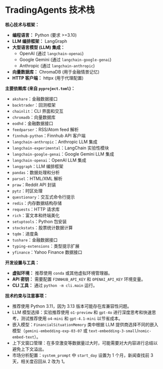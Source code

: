 # TradingAgents 技术栈

**核心技术与框架：**
*   **编程语言：** Python (要求 >=3.10)
*   **LLM 编排框架：** LangGraph
*   **大型语言模型 (LLM) 集成：**
    *   OpenAI (通过 `langchain-openai`)
    *   Google Gemini (通过 `langchain-google-genai`)
    *   Anthropic (通过 `langchain-anthropic`)
*   **向量数据库：** ChromaDB (用于金融情景记忆)
*   **HTTP 客户端：** httpx (用于代理配置)

**主要依赖库 (来自 `pyproject.toml`)：**
*   `akshare`：金融数据接口
*   `backtrader`：回测框架
*   `chainlit`：CLI 界面和交互
*   `chromadb`：向量数据库
*   `eodhd`：金融数据接口
*   `feedparser`：RSS/Atom feed 解析
*   `finnhub-python`：Finnhub API 客户端
*   `langchain-anthropic`：Anthropic LLM 集成
*   `langchain-experimental`：LangChain 实验性模块
*   `langchain-google-genai`：Google Gemini LLM 集成
*   `langchain-openai`：OpenAI LLM 集成
*   `langgraph`：LLM 编排框架
*   `pandas`：数据处理和分析
*   `parsel`：HTML/XML 解析
*   `praw`：Reddit API 封装
*   `pytz`：时区处理
*   `questionary`：交互式命令行提示
*   `redis`：内存数据结构存储
*   `requests`：HTTP 请求库
*   `rich`：富文本和终端美化
*   `setuptools`：Python 包安装
*   `stockstats`：股票统计数据计算
*   `tqdm`：进度条
*   `tushare`：金融数据接口
*   `typing-extensions`：类型提示扩展
*   `yfinance`：Yahoo Finance 数据接口

**开发设置与工具：**
*   **虚拟环境：** 推荐使用 `conda` 或其他虚拟环境管理器。
*   **API 密钥：** 需要配置 `FINNHUB_API_KEY` 和 `OPENAI_API_KEY` 环境变量。
*   **CLI 工具：** 通过 `python -m cli.main` 运行。

**技术约束与注意事项：**
*   推荐使用 Python 3.11，因为 3.13 版本可能存在库兼容性问题。
*   LLM 模型选择：实验推荐使用 `o1-preview` 和 `gpt-4o` 进行深度思考和快速思考，测试推荐使用 `o4-mini` 和 `gpt-4.1-mini` 以节省成本。
*   嵌入模型：`FinancialSituationMemory` 类中根据 LLM 提供商选择不同的嵌入模型（`gemini-embedding-exp-03-07` 或 `text-embedding-3-small`/`nomic-embed-text`）。
*   上下文窗口管理：在多空激变等数据量过大时，可能需要对大内容进行总结以避免上下文溢出。
*   市场分析配置：`system_prompt` 中 `start_day` 设置为 1 个月，新闻查找前 3 天，相关度召回从 2 改为 1。